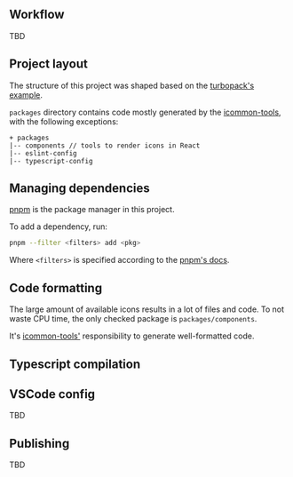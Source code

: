 ## Workflow
TBD

## Project layout
The structure of this project was shaped based on the [turbopack's example](https://github.com/vercel/turborepo/tree/main/examples/design-system).

`packages` directory contains code mostly generated by the [icommon-tools](https://github.com/graaphscom/icommon-tools), with the following exceptions:
```
+ packages
|-- components // tools to render icons in React
|-- eslint-config 
|-- typescript-config
```

## Managing dependencies
[pnpm](https://pnpm.io/) is the package manager in this project.

To add a dependency, run:
```zsh
pnpm --filter <filters> add <pkg>
```
Where `<filters>` is specified according to the [pnpm's docs](https://pnpm.io/filtering).

## Code formatting
The large amount of available icons results in a lot of files and code.
To not waste CPU time, the only checked package is `packages/components`.

It's [icommon-tools'](https://github.com/graaphscom/icommon-tools) responsibility to generate well-formatted code.

## Typescript compilation


## VSCode config
TBD

## Publishing
TBD